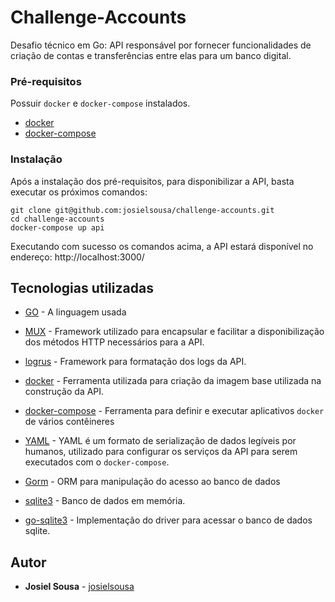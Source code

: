 # Challenge-Accounts

Desafio técnico em Go:  API  responsável por fornecer funcionalidades de criação de contas e transferências entre elas para um banco digital.

### Pré-requisitos

Possuir `docker` e `docker-compose` instalados.

 - [docker](https://docs.docker.com/get-docker/)
 - [docker-compose](https://docs.docker.com/compose/install/)

### Instalação

Após a instalação dos pré-requisitos, para disponibilizar a API, basta executar os próximos comandos: 
```
git clone git@github.com:josielsousa/challenge-accounts.git
cd challenge-accounts
docker-compose up api
```

Executando com sucesso os comandos acima, a API estará disponível no endereço: http://localhost:3000/

## Tecnologias utilizadas

* [GO](https://golang.org) - A linguagem usada

* [MUX](github.com/gorilla/mux) - Framework utilizado para encapsular e facilitar a disponibilização dos métodos HTTP necessários para a API.

* [logrus](https://github.com/sirupsen/logrus) - Framework para formatação dos logs da API.

* [docker](https://www.docker.com/) - Ferramenta utilizada para criação da imagem base utilizada na construção da API.

* [docker-compose](https://www.docker.com/) - Ferramenta para definir e executar aplicativos `docker` de vários contêineres
 
* [YAML](https://yaml.org/) - YAML é um formato de serialização de dados legíveis por humanos, utilizado para configurar os serviços da API para serem executados com o `docker-compose`.

* [Gorm](github.com/jinzhu/gorm) - ORM para manipulação do acesso ao banco de dados

* [sqlite3](https://www.sqlite.org/index.html) - Banco de dados em memória.

* [go-sqlite3](github.com/mattn/go-sqlite3) - Implementação do driver para acessar o banco de dados sqlite.

## Autor

* **Josiel Sousa** - [josielsousa](https://github.com/josielsousa)